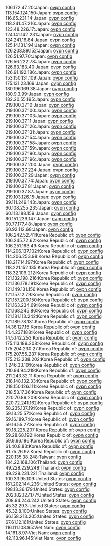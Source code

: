 106.172.47.20:Japan: [ovpn config](vpn/106_172_47_20.ovpn)  
113.154.124.150:Japan: [ovpn config](vpn/113_154_124_150.ovpn)  
116.65.231.14:Japan: [ovpn config](vpn/116_65_231_14.ovpn)  
118.241.47.216:Japan: [ovpn config](vpn/118_241_47_216.ovpn)  
123.48.226.17:Japan: [ovpn config](vpn/123_48_226_17.ovpn)  
124.141.142.231:Japan: [ovpn config](vpn/124_141_142_231.ovpn)  
124.241.16.84:Japan: [ovpn config](vpn/124_241_16_84.ovpn)  
125.14.131.194:Japan: [ovpn config](vpn/125_14_131_194.ovpn)  
126.208.89.152:Japan: [ovpn config](vpn/126_208_89_152.ovpn)  
126.51.97.70:Japan: [ovpn config](vpn/126_51_97_70.ovpn)  
126.56.222.78:Japan: [ovpn config](vpn/126_56_222_78.ovpn)  
126.63.183.40:Japan: [ovpn config](vpn/126_63_183_40.ovpn)  
126.91.192.186:Japan: [ovpn config](vpn/126_91_192_186.ovpn)  
153.150.131.109:Japan: [ovpn config](vpn/153_150_131_109.ovpn)  
175.131.23.169:Japan: [ovpn config](vpn/175_131_23_169.ovpn)  
180.196.169.38:Japan: [ovpn config](vpn/180_196_169_38.ovpn)  
180.9.3.99:Japan: [ovpn config](vpn/180_9_3_99.ovpn)  
182.20.55.195:Japan: [ovpn config](vpn/182_20_55_195.ovpn)  
219.100.37.10:Japan: [ovpn config](vpn/219_100_37_10.ovpn)  
219.100.37.100:Japan: [ovpn config](vpn/219_100_37_100.ovpn)  
219.100.37.103:Japan: [ovpn config](vpn/219_100_37_103.ovpn)  
219.100.37.11:Japan: [ovpn config](vpn/219_100_37_11.ovpn)  
219.100.37.126:Japan: [ovpn config](vpn/219_100_37_126.ovpn)  
219.100.37.131:Japan: [ovpn config](vpn/219_100_37_131.ovpn)  
219.100.37.154:Japan: [ovpn config](vpn/219_100_37_154.ovpn)  
219.100.37.158:Japan: [ovpn config](vpn/219_100_37_158.ovpn)  
219.100.37.159:Japan: [ovpn config](vpn/219_100_37_159.ovpn)  
219.100.37.190:Japan: [ovpn config](vpn/219_100_37_190.ovpn)  
219.100.37.196:Japan: [ovpn config](vpn/219_100_37_196.ovpn)  
219.100.37.200:Japan: [ovpn config](vpn/219_100_37_200.ovpn)  
219.100.37.224:Japan: [ovpn config](vpn/219_100_37_224.ovpn)  
219.100.37.29:Japan: [ovpn config](vpn/219_100_37_29.ovpn)  
219.100.37.74:Japan: [ovpn config](vpn/219_100_37_74.ovpn)  
219.100.37.81:Japan: [ovpn config](vpn/219_100_37_81.ovpn)  
219.100.37.87:Japan: [ovpn config](vpn/219_100_37_87.ovpn)  
219.103.126.15:Japan: [ovpn config](vpn/219_103_126_15.ovpn)  
39.111.249.143:Japan: [ovpn config](vpn/39_111_249_143.ovpn)  
60.108.255.235:Japan: [ovpn config](vpn/60_108_255_235.ovpn)  
60.113.188.159:Japan: [ovpn config](vpn/60_113_188_159.ovpn)  
60.151.239.147:Japan: [ovpn config](vpn/60_151_239_147.ovpn)  
60.77.177.48:Japan: [ovpn config](vpn/60_77_177_48.ovpn)  
60.92.112.68:Japan: [ovpn config](vpn/60_92_112_68.ovpn)  
106.242.52.41:Korea Republic of: [ovpn config](vpn/106_242_52_41.ovpn)  
106.245.72.62:Korea Republic of: [ovpn config](vpn/106_245_72_62.ovpn)  
106.251.163.49:Korea Republic of: [ovpn config](vpn/106_251_163_49.ovpn)  
114.206.137.102:Korea Republic of: [ovpn config](vpn/114_206_137_102.ovpn)  
114.206.253.98:Korea Republic of: [ovpn config](vpn/114_206_253_98.ovpn)  
118.217.14.197:Korea Republic of: [ovpn config](vpn/118_217_14_197.ovpn)  
118.221.152.135:Korea Republic of: [ovpn config](vpn/118_221_152_135.ovpn)  
118.32.109.212:Korea Republic of: [ovpn config](vpn/118_32_109_212.ovpn)  
121.132.198.216:Korea Republic of: [ovpn config](vpn/121_132_198_216.ovpn)  
121.136.178.191:Korea Republic of: [ovpn config](vpn/121_136_178_191.ovpn)  
121.149.131.156:Korea Republic of: [ovpn config](vpn/121_149_131_156.ovpn)  
121.157.12.79:Korea Republic of: [ovpn config](vpn/121_157_12_79.ovpn)  
121.157.200.150:Korea Republic of: [ovpn config](vpn/121_157_200_150.ovpn)  
121.163.234.69:Korea Republic of: [ovpn config](vpn/121_163_234_69.ovpn)  
121.168.245.86:Korea Republic of: [ovpn config](vpn/121_168_245_86.ovpn)  
121.181.113.242:Korea Republic of: [ovpn config](vpn/121_181_113_242.ovpn)  
121.189.78.131:Korea Republic of: [ovpn config](vpn/121_189_78_131.ovpn)  
14.36.127.15:Korea Republic of: [ovpn config](vpn/14_36_127_15.ovpn)  
14.4.237.188:Korea Republic of: [ovpn config](vpn/14_4_237_188.ovpn)  
14.5.142.253:Korea Republic of: [ovpn config](vpn/14_5_142_253.ovpn)  
175.113.189.208:Korea Republic of: [ovpn config](vpn/175_113_189_208.ovpn)  
175.204.230.27:Korea Republic of: [ovpn config](vpn/175_204_230_27.ovpn)  
175.207.55.237:Korea Republic of: [ovpn config](vpn/175_207_55_237.ovpn)  
175.213.238.202:Korea Republic of: [ovpn config](vpn/175_213_238_202.ovpn)  
1.246.33.10:Korea Republic of: [ovpn config](vpn/1_246_33_10.ovpn)  
210.94.94.219:Korea Republic of: [ovpn config](vpn/210_94_94_219.ovpn)  
211.243.32.11:Korea Republic of: [ovpn config](vpn/211_243_32_11.ovpn)  
218.148.132.33:Korea Republic of: [ovpn config](vpn/218_148_132_33.ovpn)  
218.150.126.111:Korea Republic of: [ovpn config](vpn/218_150_126_111.ovpn)  
218.53.17.36:Korea Republic of: [ovpn config](vpn/218_53_17_36.ovpn)  
220.70.89.209:Korea Republic of: [ovpn config](vpn/220_70_89_209.ovpn)  
220.72.241.162:Korea Republic of: [ovpn config](vpn/220_72_241_162.ovpn)  
58.235.137.19:Korea Republic of: [ovpn config](vpn/58_235_137_19.ovpn)  
59.13.25.57:Korea Republic of: [ovpn config](vpn/59_13_25_57.ovpn)  
59.16.189.7:Korea Republic of: [ovpn config](vpn/59_16_189_7.ovpn)  
59.16.55.27:Korea Republic of: [ovpn config](vpn/59_16_55_27.ovpn)  
59.18.225.207:Korea Republic of: [ovpn config](vpn/59_18_225_207.ovpn)  
59.28.68.192:Korea Republic of: [ovpn config](vpn/59_28_68_192.ovpn)  
59.9.66.196:Korea Republic of: [ovpn config](vpn/59_9_66_196.ovpn)  
61.40.8.83:Korea Republic of: [ovpn config](vpn/61_40_8_83.ovpn)  
61.75.26.97:Korea Republic of: [ovpn config](vpn/61_75_26_97.ovpn)  
220.135.38.248:Taiwan: [ovpn config](vpn/220_135_38_248.ovpn)  
184.22.168.106:Thailand: [ovpn config](vpn/184_22_168_106.ovpn)  
49.228.229.248:Thailand: [ovpn config](vpn/49_228_229_248.ovpn)  
49.228.231.221:Thailand: [ovpn config](vpn/49_228_231_221.ovpn)  
100.33.95.109:United States: [ovpn config](vpn/100_33_95_109.ovpn)  
161.202.144.236:United States: [ovpn config](vpn/161_202_144_236.ovpn)  
198.13.36.179:United States: [ovpn config](vpn/198_13_36_179.ovpn)  
202.182.127.177:United States: [ovpn config](vpn/202_182_127_177.ovpn)  
208.94.244.242:United States: [ovpn config](vpn/208_94_244_242.ovpn)  
45.32.29.3:United States: [ovpn config](vpn/45_32_29_3.ovpn)  
45.32.8.100:United States: [ovpn config](vpn/45_32_8_100.ovpn)  
66.158.213.205:United States: [ovpn config](vpn/66_158_213_205.ovpn)  
67.61.12.161:United States: [ovpn config](vpn/67_61_12_161.ovpn)  
116.111.108.95:Viet Nam: [ovpn config](vpn/116_111_108_95.ovpn)  
14.161.8.97:Viet Nam: [ovpn config](vpn/14_161_8_97.ovpn)  
42.113.96.145:Viet Nam: [ovpn config](vpn/42_113_96_145.ovpn)  
